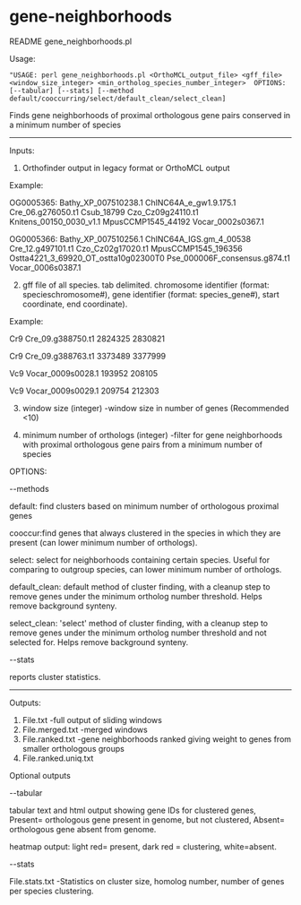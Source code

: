 # gene-neighborhoods
README gene_neighborhoods.pl

Usage:
```
"USAGE: perl gene_neighborhoods.pl <OrthoMCL_output_file> <gff_file> <window_size_integer> <min_ortholog_species_number_integer>  OPTIONS: [--tabular] [--stats] [--method default/cooccurring/select/default_clean/select_clean] 
```

Finds gene neighborhoods of proximal orthologous gene pairs conserved in a minimum number of species

---------------------------------------------------------------------------------

Inputs:

1. Orthofinder output in legacy format or OrthoMCL output

Example:

OG0005365: Bathy_XP_007510238.1 ChlNC64A_e_gw1.9.175.1 Cre_06.g276050.t1 Csub_18799 Czo_Cz09g24110.t1 Knitens_00150_0030_v1.1 MpusCCMP1545_44192 Vocar_0002s0367.1

OG0005366: Bathy_XP_007510256.1 ChlNC64A_IGS.gm_4_00538 Cre_12.g497101.t1 Czo_Cz02g17020.t1 MpusCCMP1545_196356 Ostta4221_3_69920_OT_ostta10g02300T0 Pse_000006F_consensus.g874.t1 Vocar_0006s0387.1

2. gff file of all species. tab delimited. chromosome identifier (format: specieschromosome#), gene identifier (format: species_gene#), start coordinate, end coordinate). 

Example:

Cr9	Cre_09.g388750.t1	2824325	2830821

Cr9	Cre_09.g388763.t1	3373489	3377999

Vc9	Vocar_0009s0028.1	193952	208105

Vc9	Vocar_0009s0029.1	209754	212303


3. window size (integer) -window size in number of genes (Recommended <10)

4. minimum number of orthologs (integer) -filter for gene neighborhoods with proximal orthologous gene pairs from a minimum number of species 


OPTIONS:

--methods

default: find clusters based on minimum number of orthologous proximal genes

cooccur:find genes that always clustered in the species in which they are present (can lower minimum number of orthologs).

select: select for neighborhoods containing certain species. Useful for comparing to outgroup species, can lower minimum number of orthologs.

default_clean: default method of cluster finding, with a cleanup step to remove genes under the minimum ortholog number threshold. Helps remove background synteny. 

select_clean: 'select' method of cluster finding, with a cleanup step to remove genes under the minimum ortholog number threshold and not selected for. Helps remove background synteny.

--stats

  reports cluster statistics. 
  

---------------------------------------------------------------------------------

Outputs:

1. File.txt -full output of sliding windows
2. File.merged.txt -merged windows
3. File.ranked.txt -gene neighborhoods ranked giving weight to genes from smaller orthologous groups
4. File.ranked.uniq.txt

Optional outputs

--tabular

tabular text and html output showing gene IDs for clustered genes, Present= orthologous gene present in genome, but not clustered, Absent= orthologous gene absent from genome. 

heatmap output: light red= present, dark red = clustering, white=absent.

--stats

File.stats.txt -Statistics on cluster size, homolog number, number of genes per species clustering. 
